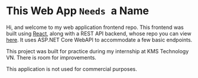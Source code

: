 # This Web App `Needs `a Name

Hi, and welcome to my web application frontend repo. This frontend was built using [React](https://reactjs.org/), along with a REST API backend, whose repo you can view [here](https://github.com/Longsans/aspdotnet-practice). It uses ASP.NET Core WebAPI to accommodate a few basic endpoints.

This project was built for practice during my internship at KMS Technology VN. There is room for improvements.

This application is not used for commercial purposes.
